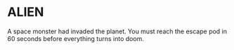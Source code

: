 # ALIEN
 A space monster had invaded the planet. You must reach the escape pod in 60 seconds before everything turns into doom.
